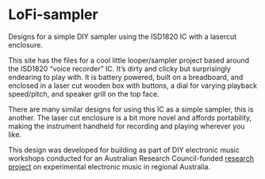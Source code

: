 # LoFi-sampler
Designs for a simple DIY sampler using the ISD1820 IC with a lasercut enclosure.

This site has the files for a cool little looper/sampler project based around the ISD1820 “voice recorder” IC. It’s dirty and clicky but surprisingly endearing to play with. It is battery powered, built on a breadboard, and enclosed in a laser cut wooden box with buttons, a dial for varying playback speed/pitch, and speaker grill on the top face.

There are many similar designs for using this IC as a simple sampler, this is another. The laser cut enclosure is a bit more novel and affords portability, making the instrument handheld for recording and playing wherever you like.

This design was developed for building as part of DIY electronic music workshops conducted for an Australian Research Council-funded [research project](https://www.regionalelectronicmusicaustralia.com/) on experimental electronic music in regional Australia.
